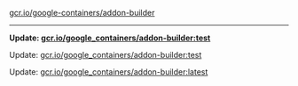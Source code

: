 [gcr.io/google-containers/addon-builder](https://hub.docker.com/r/cruse/addon-builder/tags/) 

----
**Update: [gcr.io/google_containers/addon-builder:test](https://hub.docker.com/r/cruse/addon-builder/tags/)**

Update: [gcr.io/google_containers/addon-builder:test](https://hub.docker.com/r/cruse/addon-builder/tags/)

Update: [gcr.io/google_containers/addon-builder:latest](https://hub.docker.com/r/cruse/addon-builder/tags/)

